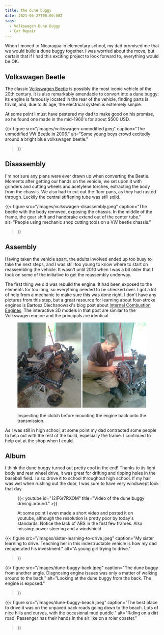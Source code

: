 ```yaml
---
title: the dune buggy
date: 2021-06-27T00:00:00Z
tags:
  - Volkswagen Dune Buggy
  - Car Repair
---
```


When I moved to Nicaragua in elementary school, my dad promised me that we
would build a dune buggy together. I was worried about the move, but certain
that if I had this exciting project to look forward to, everything would be OK.

## Volkswagen Beetle

The classic [Volkswagen
Beetle](https://en.wikipedia.org/wiki/Volkswagen_Beetle) is possibly the most
iconic vehicle of the 20th century. It is also remarkably amendable to convert
into a dune buggy: its engine is famously located in the rear of the vehicle,
finding parts is trivial, and, due to its age, the electrical system is
extremely simple.

At some point I must have pestered my dad to make good on his promise, so he
found one made in the mid-1960's for about $500 USD.

{{< figure
    src="/images/volkswagen-unmodified.jpeg"
    caption="The unmodified VW Beetle in 2006."
    alt="Some young boys crowd excitedly around a bright blue volkswagen beetle."
>}}

## Disassembly

I'm not sure any plans were ever drawn up when converting the Beetle. Moments
after getting our hands on the vehicle, we set upon it with grinders and
cutting wheels and acetylene torches, extracting the body from the chassis. We
also had to cut out the floor pans, as they had rusted through. Luckily the
central stiffening tube was still solid.

{{< figure
    src="/images/volkswagen-disassembly.jpeg"
    caption="The beetle with the body removed, exposing the chassis. In the middle of the frame, the gear shift and handbrake extend out of the center tube."
    alt="People using mechanic shop cutting tools on a VW beetle chassis."
>}}


## Assembly

Having taken the vehicle apart, the adults involved ended up too busy to take
the next steps, and I  was still too young to know where to start on
reassembling the vehicle. It wasn't until 2010 when I was a bit older that I
took on some of the initiative to get the reassembly underway.

The first thing we did was rebuild the engine. It had been exposed to the
elements for too long, so everything needed to be checked over. I got a lot of
help from a mechanic to make sure this was done right. I don't have any
pictures from this step, but a great resource for learning about four-stroke
engines is Bartosz Ciechanowski's blog post about [Internal Combustion
Engines](https://ciechanow.ski/internal-combustion-engine/). The interactive 3D
models in that post are similar to the Volkswagen engine and the principals are
identical. 

<figure>
  <img
    src="/images/volkswagen-assembly-0.jpeg"
    alt="Mechanic shop with car parts everywhere. A person inspects the engine supported by a jack."
    width="49%">
  <img 
    src="/images/volkswagen-assembly-1.jpeg"
    alt="Mechanic shop with car parts everywhere. A person inspects the engine supported by a jack."
    width="49%">
  <figcaption><p>Inspecting the clutch before mounting the engine back onto the transmission.</p></figcaption>
</figure>

As I was still in high school, at some point my dad contracted some people to
help out with the rest of the build, especially the frame. I continued to help
out at the shop when I could. 

## Album

I think the dune buggy turned out pretty cool in the end! Thanks to its light
body and rear wheel drive, it was great for drifting and ripping holes in the
baseball field. I also drove it to school throughout high school. If my hair
was wet when rushing out the door, I was sure to have very windswept look that
day.


<figure>
  {{< youtube id="12lF6r7RXOM" title="Video of the dune buggy driving around." >}}
<figcaption>
<p>

At some point I even made a short video and posted it on youtube, although the
resolution is pretty poor by today's standards. Notice the lack of ABS in the
first few frames. Also missing: power steering and a windshield.

</p>
</figcaption>
</figure>

{{< figure
    src="/images/sister-learning-to-drive.jpeg"
    caption="My sister learning to drive. Teaching her in this indestructable vehicle is how my dad recuperated his investment."
    alt="A young girl trying to drive."
>}}

{{< figure
    src="/images/dune-buggy-back.jpeg"
    caption="The dune buggy from another angle. Diagnosing engine issues was only a matter of walking around to the back."
    alt="Looking at the dune buggy from the back. The engine is exposed."
>}}

{{< figure
    src="/images/dune-buggy-beach.jpeg"
    caption="The best place to drive it was on the unpaved back roads going down to the beach. Lots of nice hills and curves, with the occasional mud puddle."
    alt="Riding on a dirt road. Passenger has their hands in the air like on a roler coaster."
>}}
